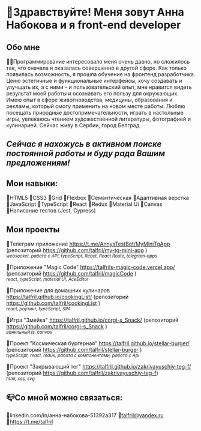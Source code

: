 # 👋Здравствуйте! Меня зовут Анна Набокова и я front-end developer

## Обо мне
👩‍💻Программирование интересовало меня очень давно, но сложилось так, что сначала я оказалась совершенно в другой сфере. Как только появилась возможность, я прошла обучение на фронтенд разработчика.
Ценю эстетичные и функциональные интерфейсы, хочу создавать и улучшать их, а с ними - и пользовательский опыт, мне нравится видеть результат моей работы и осознавать его пользу для окружающих.
Имею опыт в сфере животноводства, медицины, образования и рекламы, который смогу применить на новом месте работы.
Люблю посещать природные достопримечательности, играть в настольные игры, увлекаюсь чтением художественной литературы, фотографией и кулинарией.
Сейчас живу в Сербии, город Белград.

## *Сейчас я нахожусь в активном поиске постоянной работы и буду рада Вашим предложениям!*

## Мои навыки:
🔸HTML5
🔸CSS3
🔸Grid
🔸Flexbox
🔸Семантическая
🔸Адаптивная верстка
🔸JavaScript
🔸TypeScript
🔸React
🔸Redux
🔸Material Ui
🔸Canvas
🔸Написание тестов (Jest, Cypress)

## Мои проекты
🔸Телеграм приложение https://t.me/AnnysTestBot/MyMiniTgApp (репозиторий https://github.com/talfril/my-tg-mini-app )  
<sub>*websocket, работа с API, typeScript, React, React Route, telegram-apps* </sub>

🔸Приложение "Magic Code" https://talfrils-magic-code.vercel.app/ (репозиторий https://github.com/talfril/magicCode )  
<sub>*react, typeScript, material UI, AceEditor* </sub>

🔸Приложение для домашних кулинаров https://talfril.github.io/cookingList/ (репозиторий https://github.com/talfril/cookingList )  
<sub>*react, роутинг, typeScript, SPA* </sub>

🔸Игра "Змейка" https://talfril.github.io/corgi-s_Snack/ (репозиторий https://github.com/talfril/corgi-s_Snack )  
<sub>*ванильный js, canvas* </sub>

🔸Проект "Космическая бургерная" https://talfril.github.io/stellar-burger/ (репозиторий https://github.com/talfril/stellar-burger )  
<sub>*typeScript, react, redux, работа с компонентами, работа с Api* </sub>

🔸Проект "Закрывающий тег" https://talfril.github.io/zakrivayuschiy-teg-f/ (репозиторий https://github.com/talfril/zakrivayuschiy-teg-f)  
<sub>*html, css, svg* </sub>


## 📪Со мной можно связаться:
🔹linkedin.com/in/анна-набокова-51392a317
🔹talfril@yandex.ru
🔹https://t.me/talfril

